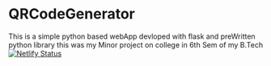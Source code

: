 # QRCodeGenerator
This is a simple python based webApp devloped with flask and preWritten python library 
this was my Minor project on college in 6th Sem of my B.Tech 
[![Netlify Status](https://api.netlify.com/api/v1/badges/5766f76b-3686-4d8d-b3ed-48e2ff979337/deploy-status)](https://app.netlify.com/sites/qr-code-generator-by-sajid/deploys)
